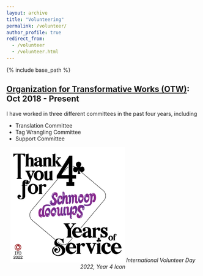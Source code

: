 ```yaml
---
layout: archive
title: "Volunteering"
permalink: /volunteer/
author_profile: true
redirect_from:
  - /volunteer
  - /volunteer.html
---
```


{% include base_path %}

[Organization for Transformative Works (OTW)](https://www.transformativeworks.org/): Oct 2018 - Present
------

I have worked in three different committees in the past four years, including
* Translation Committee
* Tag Wrangling Committee
* Support Committee

<p align="center">
<img src="https://github.com/jiantongliu/jiantongliu.github.io/blob/master/images/2022%20IVD%20-%204%20Years.png" width="300" />
  <em>International Volunteer Day 2022, Year 4 Icon</em>
</p>
